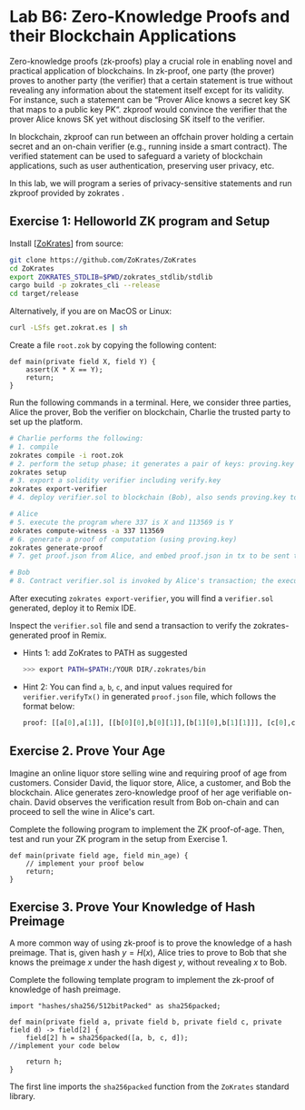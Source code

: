 Lab B6: Zero-Knowledge Proofs and their Blockchain Applications 
===

Zero-knowledge proofs (zk-proofs) play a crucial role in enabling novel and practical application of blockchains. In zk-proof, one party (the prover) proves to another party (the verifier) that a certain statement is true without revealing any information about the statement itself except for its validity. For instance, such a statement can be “Prover Alice knows a secret key SK that maps to a public key PK“. zkproof would convince the verifier that the prover Alice knows SK yet without disclosing SK itself to the verifier.

In blockchain, zkproof can run between an offchain prover holding a certain secret and an on-chain verifier (e.g., running inside a smart contract). The verified statement can be used to safeguard a variety of blockchain applications, such as user authentication, preserving user privacy, etc.

In this lab, we will program a series of privacy-sensitive statements and run zkproof provided by zokrates .

Exercise 1: Helloworld ZK program and Setup
---

Install [[ZoKrates](https://zokrates.github.io/gettingstarted.html)] from source:

```bash
git clone https://github.com/ZoKrates/ZoKrates
cd ZoKrates
export ZOKRATES_STDLIB=$PWD/zokrates_stdlib/stdlib
cargo build -p zokrates_cli --release
cd target/release
```

Alternatively, if you are on MacOS or Linux:

```bash
curl -LSfs get.zokrat.es | sh
```

Create a file `root.zok` by copying the following content:

```
def main(private field X, field Y) {
    assert(X * X == Y);
    return;
}
```

Run the following commands in a terminal. Here, we consider three parties, Alice the prover, Bob the verifier on blockchain, Charlie the trusted party to set up the platform.

```bash
# Charlie performs the following:
# 1. compile
zokrates compile -i root.zok
# 2. perform the setup phase; it generates a pair of keys: proving.key and verify.key in the current folder.
zokrates setup
# 3. export a solidity verifier including verify.key
zokrates export-verifier
# 4. deploy verifier.sol to blockchain (Bob), also sends proving.key to Alice

# Alice
# 5. execute the program where 337 is X and 113569 is Y
zokrates compute-witness -a 337 113569
# 6. generate a proof of computation (using proving.key)
zokrates generate-proof
# 7. get proof.json from Alice, and embed proof.json in tx to be sent to blockchain.

# Bob
# 8. Contract verifier.sol is invoked by Alice's transaction; the execution result indicates if the proof is verified.
```

After executing `zokrates export-verifier`, you will find a `verifier.sol` generated, deploy it to Remix IDE.

Inspect the `verifier.sol` file and send a transaction to verify the zokrates-generated proof in Remix.

- Hints 1: add ZoKrates to PATH as suggested 
    ```bash
    >>> export PATH=$PATH:/YOUR DIR/.zokrates/bin
    ```
- Hint 2: You can find `a`, `b`, `c`, and input values required for `verifier.verifyTx()` in generated `proof.json` file, which follows the format below:
    ```python
    proof: [[a[0],a[1]], [[b[0][0],b[0][1]],[b[1][0],b[1][1]]], [c[0],c[1]]]
    ```

Exercise 2. Prove Your Age 
---

Imagine an online liquor store selling wine and requiring proof of age from customers. Consider David, the liquor store, Alice, a customer, and Bob the blockchain. Alice generates zero-knowledge proof of her age verifiable on-chain. David observes the verification result from Bob on-chain and can proceed to sell the wine in Alice's cart.

Complete the following program to implement the ZK proof-of-age. Then, test and run your ZK program in the setup from Exercise 1.

```
def main(private field age, field min_age) {
    // implement your proof below
    return;
}
```

<!--


In this exercise, we simulate a scenario where you are a prover who tries to prove that your age is bigger than a given number(21, in this case). You will submit your proof to a smart contract deployed by a verifier, while your age is not included in the proof. 

You should use a common .zok [file](https://github.com/ZhouYuxuan97/zk-demo/blob/main/comp.zok) to compile, and use a given setup ([proving.key](https://github.com/ZhouYuxuan97/zk-demo/blob/main/proving.key)) to replace the command of `zokrates setup`. 

Using the given [verifier.sol](https://github.com/ZhouYuxuan97/zk-demo/blob/main/verifier.sol) smart contract to Remix IDE and put your proof arguments to `verifyTx` function. 


Steps to finish the Exercise for your reference:
- Compile the .zok program:
```bash
>>> zokrates compile -i comp.zok
```
- Perform the setup phase using the given `proving.key` file
- Execute the program with specified arguments, the format of arguments can be referred to the definition in `comp.zok`
- Generate a proof of computation:
```bash
>>> zokrates generate-proof
```
- Note: Stop at this step and proceed with the provided Solidity file for further instructions.

Hint:
1. You could use this command to download the files to avoid font/format issues, replace the link to adjust other files  
    ```bash
    >>> wget -O proving.key https://github.com/ZhouYuxuan97/zk-demo/blob/main/proving.key?raw=true
    ```
-->

Exercise 3. Prove Your Knowledge of Hash Preimage 
---

A more common way of using zk-proof is to prove the knowledge of a hash preimage. That is, given hash $y=H(x)$, Alice tries to prove to Bob that she knows the preimage $x$ under the hash digest $y$, without revealing $x$ to Bob.

Complete the following template program to implement the zk-proof of knowledge of hash preimage.

```
import "hashes/sha256/512bitPacked" as sha256packed;

def main(private field a, private field b, private field c, private field d) -> field[2] {
    field[2] h = sha256packed([a, b, c, d]);
//implement your code below

    return h;
}
```

The first line imports the `sha256packed` function from the `ZoKrates` standard library.

<!--

Exercise 3. Prove Your Knowledge of Hash Preimage 
---

In this exercise, we simulate a scenario where Alice tries to prove she knows a hash preimage for a digest chosen by Bob. Similarly, the preimage wouldn’t be revealed when Bob verifies the proof.

To start with, you can create a new file named `generate-hash.zok` to learn about how to generate hash in `.zok`:
```
import "hashes/sha256/512bitPacked" as sha256packed;

def main(private field a, private field b, private field c, private field d) -> field[2] {
    field[2] h = sha256packed([a, b, c, d]);
    return h;
}
```

The first line imports the `sha256packed` function from the ZoKrates standard library.

`sha256packed` is a SHA256 implementation that is optimized for the use in the ZoKrates DSL. Here is how it works: We want to pass 512 bits of input to SHA256. However, a `field` value can only hold 254 bits due to the size of the underlying prime field we are using. As a consequence, we use four field elements, each one encoding 128 bits, to represent our input. The four elements are then concatenated in ZoKrates and passed to SHA256. Given that the resulting hash is 256 bit long, we split it in two and return each value as a 128 bit number.

Then compile generate-hash.zok and create a witness file, record the output.

Now, based on the code snippet in `generate-hash.zok` and witness output, Bob needs to design a `prove-preimage.zok`, compile it, make a setup and export `verifier.sol`, and deploy `verifier.sol` to Remix IDE. Alice is going to compile the `prove-preimage.zok` as well, enter her preimage to generate witness, using Bob's `proving.key` to construct the proof, then put the arguments in proof to `verifier.verifyTx()` to show her knowledge of that hash preimage to Bob.
 
Help Bob to design `prove-preimage.zok` and follow these steps to finish the demo.
 
 Hints:
1. You could use this command to generate witness of `generate-hash`
    ```bash
    >>> zokrates compute-witness -a 0 1 2 4 --verbose
    ```
 
Deliverable
---

1. You should create separate folders for all exercises. 
2. Submission should be a pdf file.
3. For all exercises, you should submit the screenshots of what files remain in your folder; the screenshots of the terminal showing what commands are executed and their outputs; the screenshots of your contract executing inputs and results in Remix IDE.
4. For all exercises, copy your code in `.zok` files and proofs in `proof.json` to the pdf submission.
5. For Exercise 3, create two folders called `Alice` and `Bob` individually, follow the instructions and understand the scenario(difference in roles' duties), and submit the screenshots of what files remain in `Alice` and `Bob` folders.

-->


